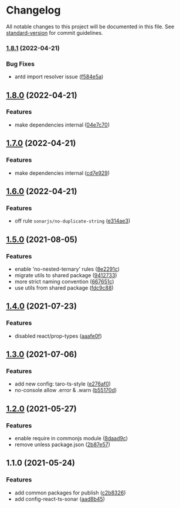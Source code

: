 # Changelog

All notable changes to this project will be documented in this file. See [standard-version](https://github.com/conventional-changelog/standard-version) for commit guidelines.

### [1.8.1](https://github.com/TinkGu/eslint-config/compare/v1.8.0...v1.8.1) (2022-04-21)


### Bug Fixes

* antd import resolver issue ([f584e5a](https://github.com/TinkGu/eslint-config/commit/f584e5a362f50006b69c70f75d88bef8afca9c94))

## [1.8.0](https://github.com/TinkGu/eslint-config/compare/v1.7.0...v1.8.0) (2022-04-21)


### Features

* make dependencies internal ([04e7c70](https://github.com/TinkGu/eslint-config/commit/04e7c701833344f7aad8a4d6965c74aca93fc166))

## [1.7.0](https://github.com/TinkGu/eslint-config/compare/v1.6.0...v1.7.0) (2022-04-21)


### Features

* make dependencies internal ([cd7e929](https://github.com/TinkGu/eslint-config/commit/cd7e9297249e1db0c36267861a1b5b83dd236609))

## [1.6.0](https://github.com/TinkGu/eslint-config/compare/v1.5.0...v1.6.0) (2022-04-21)


### Features

* off rule `sonarjs/no-duplicate-string` ([e314ae3](https://github.com/TinkGu/eslint-config/commit/e314ae3c4dea0bba4988688b948e829e9b14d33b))

## [1.5.0](https://github.com/TinkGu/eslint-config/compare/v1.4.0...v1.5.0) (2021-08-05)


### Features

* enable 'no-nested-ternary' rules ([8e2291c](https://github.com/TinkGu/eslint-config/commit/8e2291c0147a33227180e43bb4711921f416f07b))
* migrate utils to shared package ([9412733](https://github.com/TinkGu/eslint-config/commit/941273307e527aff07f1a550c072d3561502d71f))
* more strict naming convention ([667651c](https://github.com/TinkGu/eslint-config/commit/667651c4bdf3710716b13bc1c31c3c2463634463))
* use utils from shared package ([fdc9c88](https://github.com/TinkGu/eslint-config/commit/fdc9c887e10bc4605d3077fb1ad12b5ddeb0eedf))

## [1.4.0](https://github.com/TinkGu/eslint-config/compare/v1.3.0...v1.4.0) (2021-07-23)


### Features

* disabled react/prop-types ([aaafe0f](https://github.com/TinkGu/eslint-config/commit/aaafe0f5bf3c6d1aba8facee8784b515718539e9))

## [1.3.0](https://github.com/TinkGu/eslint-config/compare/v1.2.0...v1.3.0) (2021-07-06)


### Features

* add new config: taro-ts-style ([e276af0](https://github.com/TinkGu/eslint-config/commit/e276af0165950c7d85bfe32d228837ab84408e68))
* no-console allow .error & .warn ([b55170d](https://github.com/TinkGu/eslint-config/commit/b55170d8b34a9a9f2d3a01ce7c0216c971c1112e))

## [1.2.0](https://github.com/TinkGu/eslint-config/compare/v1.1.0...v1.2.0) (2021-05-27)


### Features

* enable require in commonjs module ([8daad9c](https://github.com/TinkGu/eslint-config/commit/8daad9ca789cb3f1ec3fc1a8e74f66ad43c31f63))
* remove unless package.json ([2b87e57](https://github.com/TinkGu/eslint-config/commit/2b87e571ebcb2cbd1b3cd3b395d950ba72a48796))

## 1.1.0 (2021-05-24)


### Features

* add common packages for publish ([c2b8326](https://github.com/TinkGu/eslint-config/commit/c2b832654a953647e341c8d0481b879458fdcc82))
* add config-react-ts-sonar ([aad8b45](https://github.com/TinkGu/eslint-config/commit/aad8b45e5bb99d6de8a52d66e865eee1ebfe6a3f))
